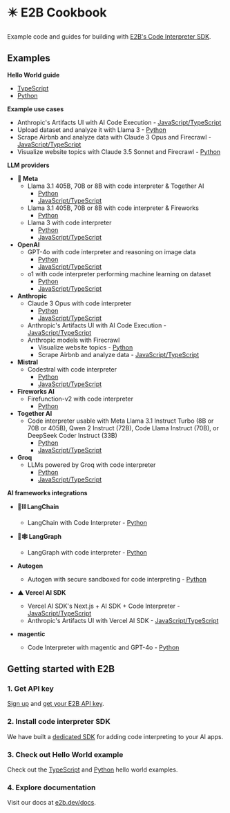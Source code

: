 # ✴️ E2B Cookbook
Example code and guides for building with [E2B's Code Interpreter SDK](https://github.com/e2b-dev/code-interpreter).

## Examples

**Hello World guide**
- [TypeScript](https://github.com/e2b-dev/e2b-cookbook/tree/main/examples/hello-world-js)
- [Python](https://github.com/e2b-dev/e2b-cookbook/tree/main/examples/hello-world-python)

**Example use cases**
  - Anthropic's Artifacts UI with AI Code Execution - [JavaScript/TypeScript](https://github.com/e2b-dev/e2b-cookbook/tree/main/examples/anthropic-power-artifacts)
  - Upload dataset and analyze it with Llama 3 - [Python](https://github.com/e2b-dev/e2b-cookbook/tree/main/examples/upload-dataset-code-interpreter)
  - Scrape Airbnb and analyze data with Claude 3 Opus and Firecrawl - [JavaScript/TypeScript](https://github.com/e2b-dev/e2b-cookbook/tree/main/examples/scrape-and-analyze-airbnb-data-with-firecrawl)
  - Visualize website topics with Claude 3.5 Sonnet and Firecrawl - [Python](https://github.com/e2b-dev/e2b-cookbook/tree/main/examples/claude-visualize-website-topics)

**LLM providers**
  - **🦙  Meta**
    - Llama 3.1 405B, 70B or 8B with code interpreter & Together AI
      - [Python](https://github.com/e2b-dev/e2b-cookbook/tree/main/examples/together-ai-with-code-interpreting/together-ai-code-interpreter-python)
      - [JavaScript/TypeScript](https://github.com/e2b-dev/e2b-cookbook/tree/main/examples/together-ai-with-code-interpreting/together-ai-code-interpreter-js)
    - Llama 3.1 405B, 70B or 8B with code interpreter & Fireworks
      - [Python](https://github.com/e2b-dev/e2b-cookbook/blob/fireworks/examples/fireworks-code-interpreter-python/llama_3.1_code_interpreter.ipynb)
    - Llama 3 with code interpreter
      - [Python](https://github.com/e2b-dev/e2b-cookbook/tree/main/examples/llama-3-code-interpreter-python)
      - [JavaScript/TypeScript](https://github.com/e2b-dev/e2b-cookbook/tree/main/examples/llama-3-code-interpreter-js)
  - **OpenAI**
    - GPT-4o with code interpreter and reasoning on image data
      - [Python](https://github.com/e2b-dev/e2b-cookbook/blob/main/examples/gpt-4o-code-interpreter/gpt_4o.ipynb)
      - [JavaScript/TypeScript](https://github.com/e2b-dev/e2b-cookbook/tree/main/examples/gpt-4o-code-interpreter-js)
    - o1 with code interpreter performing machine learning on dataset
      - [Python](https://github.com/e2b-dev/e2b-cookbook/blob/main/examples/o1-code-interpreter-python/o1.ipynb)
      - [JavaScript/TypeScript](https://github.com/e2b-dev/e2b-cookbook/blob/main/examples/o1-code-interpreter-js)
  - **Anthropic**
    - Claude 3 Opus with code interpreter
      - [Python](https://github.com/e2b-dev/e2b-cookbook/tree/main/examples/claude-code-interpreter-python)
      - [JavaScript/TypeScript](https://github.com/e2b-dev/e2b-cookbook/tree/main/examples/claude-code-interpreter-js)
    - Anthropic's Artifacts UI with AI Code Execution - [JavaScript/TypeScript](https://github.com/e2b-dev/e2b-cookbook/tree/main/examples/anthropic-power-artifacts)
    - Anthropic models with Firecrawl
      - Visualize website topics - [Python](https://github.com/e2b-dev/e2b-cookbook/tree/main/examples/claude-visualize-website-topics)
      - Scrape Airbnb and analyze data - [JavaScript/TypeScript](https://github.com/e2b-dev/e2b-cookbook/tree/main/examples/scrape-and-analyze-airbnb-data-with-firecrawl)
  - **Mistral**
    - Codestral with code interpreter
      - [Python](https://github.com/e2b-dev/e2b-cookbook/tree/main/examples/codestral-code-interpreter-python)
      - [JavaScript/TypeScript](https://github.com/e2b-dev/e2b-cookbook/tree/main/examples/codestral-code-interpreter-js)
  - **Fireworks AI**
    - Firefunction-v2 with code interpreter
      - [Python](https://github.com/e2b-dev/e2b-cookbook/tree/main/examples/fireworks-code-interpreter-python)
  - **Together AI**
      - Code interpreter usable with Meta Llama 3.1 Instruct Turbo (8B or 70B or 405B), Qwen 2 Instruct (72B), Code Llama Instruct (70B), or DeepSeek Coder Instruct (33B)
        - [Python](https://github.com/e2b-dev/e2b-cookbook/tree/main/examples/together-ai-with-code-interpreting/together-ai-code-interpreter-python)
        - [JavaScript/TypeScript](https://github.com/e2b-dev/e2b-cookbook/tree/main/examples/together-ai-with-code-interpreting/together-ai-code-interpreter-js)
   - **Groq**
      - LLMs powered by Groq with code interpreter
        - [Python](https://github.com/e2b-dev/e2b-cookbook/tree/main/examples/groq-code-interpreter-python)
        - [JavaScript/TypeScript](https://github.com/e2b-dev/e2b-cookbook/tree/main/examples/groq-code-interpreter-js)
  
  

**AI frameworks integrations**
  - **🦜⛓️ LangChain**
    - LangChain with Code Interpreter - [Python](https://github.com/e2b-dev/e2b-cookbook/tree/main/examples/langchain-python)

  - **🦜🕸️ LangGraph**
    - LangGraph with code interpreter - [Python](https://github.com/e2b-dev/e2b-cookbook/tree/main/examples/langgraph-python)

  - **Autogen**
    - Autogen with secure sandboxed for code interpreting - [Python](https://github.com/e2b-dev/e2b-cookbook/tree/main/examples/e2b_autogen)

  - **▲ Vercel AI SDK**
    - Vercel AI SDK's Next.js + AI SDK + Code Interpreter - [JavaScript/TypeScript](https://github.com/e2b-dev/e2b-cookbook/tree/main/examples/nextjs-code-interpreter)
    -  Anthropic's Artifacts UI with Vercel AI SDK - [JavaScript/TypeScript](https://github.com/e2b-dev/e2b-cookbook/tree/main/examples/anthropic-power-artifacts)
  - **magentic**
    - Code Interpreter with magentic and GPT-4o - [Python](https://github.com/e2b-dev/e2b-cookbook/tree/main/examples/magentic-code-interpreter/magentic_code_interpreter.ipynb)


## Getting started with E2B

### 1. Get API key
[Sign up](https://e2b.dev/docs/sign-in?view=sign-up) and [get your E2B API key](https://e2b.dev/docs/getting-started/api-key).

### 2. Install code interpreter SDK
We have built a [dedicated SDK](https://github.com/e2b-dev/code-interpreter) for adding code interpreting to your AI apps.

### 3. Check out Hello World example
Check out the [TypeScript](https://github.com/e2b-dev/e2b-cookbook/tree/main/examples/hello-world-js) and [Python](https://github.com/e2b-dev/e2b-cookbook/tree/main/examples/hello-world-python) hello world examples.

### 4. Explore documentation
Visit our docs at [e2b.dev/docs](https://e2b.dev/docs).

